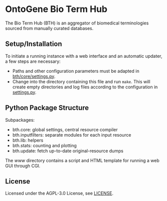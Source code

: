 # OntoGene Bio Term Hub

The Bio Term Hub (BTH) is an aggregator of biomedical terminologies sourced from manually curated databases.


## Setup/Installation

To initiate a running instance with a web interface and an automatic updater, a few steps are necessary:

* Paths and other configuration parameters must be adapted in [bth/core/settings.py](/bth/core/settings.py).
* Change into the directory containing this file and run `make`.
  This will create empty directories and log files according to the configuration in [settings.py](/bth/core/settings.py).


## Python Package Structure

Subpackages:
* bth.core: global settings, central resource compiler
* bth.inputfilters: separate modules for each input resource
* bth.lib: helpers
* bth.stats: counting and plotting
* bth.update: fetch up-to-date original-resource dumps

The _www_ directory contains a script and HTML template for running a web GUI through CGI.


## License

Licensed under the AGPL-3.0 License, see [LICENSE](LICENSE).
